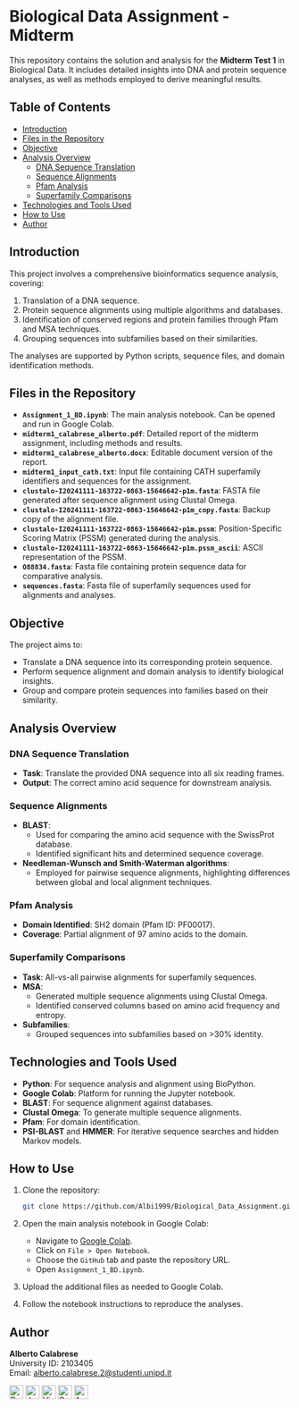 # Biological Data Assignment - Midterm

This repository contains the solution and analysis for the **Midterm Test 1** in Biological Data. It includes detailed insights into DNA and protein sequence analyses, as well as methods employed to derive meaningful results.

## Table of Contents

- [Introduction](#introduction)
- [Files in the Repository](#files-in-the-repository)
- [Objective](#objective)
- [Analysis Overview](#analysis-overview)
  - [DNA Sequence Translation](#dna-sequence-translation)
  - [Sequence Alignments](#sequence-alignments)
  - [Pfam Analysis](#pfam-analysis)
  - [Superfamily Comparisons](#superfamily-comparisons)
- [Technologies and Tools Used](#technologies-and-tools-used)
- [How to Use](#how-to-use)
- [Author](#author)

## Introduction

This project involves a comprehensive bioinformatics sequence analysis, covering:
1. Translation of a DNA sequence.
2. Protein sequence alignments using multiple algorithms and databases.
3. Identification of conserved regions and protein families through Pfam and MSA techniques.
4. Grouping sequences into subfamilies based on their similarities.

The analyses are supported by Python scripts, sequence files, and domain identification methods.

## Files in the Repository

- **`Assignment_1_BD.ipynb`**: The main analysis notebook. Can be opened and run in Google Colab.
- **`midterm1_calabrese_alberto.pdf`**: Detailed report of the midterm assignment, including methods and results.
- **`midterm1_calabrese_alberto.docx`**: Editable document version of the report.
- **`midterm1_input_cath.txt`**: Input file containing CATH superfamily identifiers and sequences for the assignment.
- **`clustalo-I20241111-163722-0863-15646642-p1m.fasta`**: FASTA file generated after sequence alignment using Clustal Omega.
- **`clustalo-I20241111-163722-0863-15646642-p1m_copy.fasta`**: Backup copy of the alignment file.
- **`clustalo-I20241111-163722-0863-15646642-p1m.pssm`**: Position-Specific Scoring Matrix (PSSM) generated during the analysis.
- **`clustalo-I20241111-163722-0863-15646642-p1m.pssm_ascii`**: ASCII representation of the PSSM.
- **`O88834.fasta`**: Fasta file containing protein sequence data for comparative analysis.
- **`sequences.fasta`**: Fasta file of superfamily sequences used for alignments and analyses.

## Objective

The project aims to:
- Translate a DNA sequence into its corresponding protein sequence.
- Perform sequence alignment and domain analysis to identify biological insights.
- Group and compare protein sequences into families based on their similarity.

## Analysis Overview

### DNA Sequence Translation
- **Task**: Translate the provided DNA sequence into all six reading frames.
- **Output**: The correct amino acid sequence for downstream analysis.

### Sequence Alignments
- **BLAST**:
  - Used for comparing the amino acid sequence with the SwissProt database.
  - Identified significant hits and determined sequence coverage.
- **Needleman-Wunsch and Smith-Waterman algorithms**:
  - Employed for pairwise sequence alignments, highlighting differences between global and local alignment techniques.

### Pfam Analysis
- **Domain Identified**: SH2 domain (Pfam ID: PF00017).
- **Coverage**: Partial alignment of 97 amino acids to the domain.

### Superfamily Comparisons
- **Task**: All-vs-all pairwise alignments for superfamily sequences.
- **MSA**:
  - Generated multiple sequence alignments using Clustal Omega.
  - Identified conserved columns based on amino acid frequency and entropy.
- **Subfamilies**:
  - Grouped sequences into subfamilies based on >30% identity.

## Technologies and Tools Used

- **Python**: For sequence analysis and alignment using BioPython.
- **Google Colab**: Platform for running the Jupyter notebook.
- **BLAST**: For sequence alignment against databases.
- **Clustal Omega**: To generate multiple sequence alignments.
- **Pfam**: For domain identification.
- **PSI-BLAST** and **HMMER**: For iterative sequence searches and hidden Markov models.

## How to Use

1. Clone the repository:
   ```bash
   git clone https://github.com/Albi1999/Biological_Data_Assignment.git
   ```
2. Open the main analysis notebook in Google Colab:
   - Navigate to [Google Colab](https://colab.research.google.com/).
   - Click on `File > Open Notebook`.
   - Choose the `GitHub` tab and paste the repository URL.
   - Open `Assignment_1_BD.ipynb`.

3. Upload the additional files as needed to Google Colab.
4. Follow the notebook instructions to reproduce the analyses.

## Author

**Alberto Calabrese**  
University ID: 2103405  
Email: alberto.calabrese.2@studenti.unipd.it

</div>

<p>
  <img alt="Python" src="https://img.shields.io/badge/Python-3776AB?logo=python&logoColor=white&style=plastic" height="25"/>
  <img alt="Jupyter" src="https://img.shields.io/badge/Jupyter-F37626?logo=Jupyter&logoColor=white&style=plastic" height="25"/>
  <img alt="Visual Studio Code" src="https://img.shields.io/badge/Visual Studio Code-007ACC?logo=VisualStudioCode&logoColor=white&style=plastic" height="25"/>
  <img alt="Google Colab" src="https://img.shields.io/badge/Google%20Colab-F9AB00?style=plastic&logo=googlecolab&logoColor=white&logoSize=auto" height="25"/>
  <img alt="Anaconda" src="https://img.shields.io/badge/Anaconda-44A833?style=plastic&logo=anaconda&logoColor=white&logoSize=auto" height="25"/>
</p>
